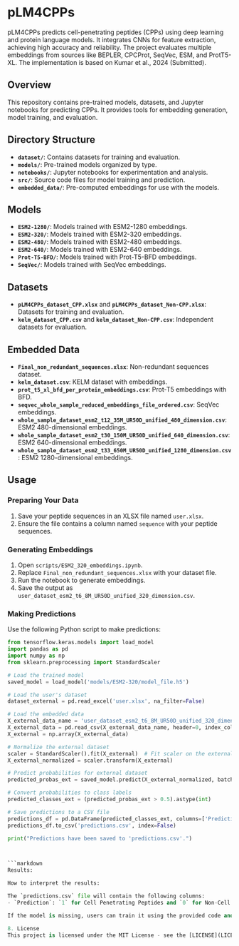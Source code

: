 # pLM4CPPs

pLM4CPPs predicts cell-penetrating peptides (CPPs) using deep learning and protein language models. It integrates CNNs for feature extraction, achieving high accuracy and reliability. The project evaluates multiple embeddings from sources like BEPLER, CPCProt, SeqVec, ESM, and ProtT5-XL. The implementation is based on Kumar et al., 2024 (Submitted).

## Overview
This repository contains pre-trained models, datasets, and Jupyter notebooks for predicting CPPs. It provides tools for embedding generation, model training, and evaluation.

## Directory Structure
- **`dataset/`**: Contains datasets for training and evaluation.
- **`models/`**: Pre-trained models organized by type.
- **`notebooks/`**: Jupyter notebooks for experimentation and analysis.
- **`src/`**: Source code files for model training and prediction.
- **`embedded_data/`**: Pre-computed embeddings for use with the models.

## Models
- **`ESM2-1280/`**: Models trained with ESM2-1280 embeddings.
- **`ESM2-320/`**: Models trained with ESM2-320 embeddings.
- **`ESM2-480/`**: Models trained with ESM2-480 embeddings.
- **`ESM2-640/`**: Models trained with ESM2-640 embeddings.
- **`Prot-T5-BFD/`**: Models trained with Prot-T5-BFD embeddings.
- **`SeqVec/`**: Models trained with SeqVec embeddings.

## Datasets
- **`pLM4CPPs_dataset_CPP.xlsx`** and **`pLM4CPPs_dataset_Non-CPP.xlsx`**: Datasets for training and evaluation.
- **`kelm_dataset_CPP.csv`** and **`kelm_dataset_Non-CPP.csv`**: Independent datasets for evaluation.

## Embedded Data
- **`Final_non_redundant_sequences.xlsx`**: Non-redundant sequences dataset.
- **`kelm_dataset.csv`**: KELM dataset with embeddings.
- **`prot_t5_xl_bfd_per_protein_embeddings.csv`**: Prot-T5 embeddings with BFD.
- **`seqvec_whole_sample_reduced_embeddings_file_ordered.csv`**: SeqVec embeddings.
- **`whole_sample_dataset_esm2_t12_35M_UR50D_unified_480_dimension.csv`**: ESM2 480-dimensional embeddings.
- **`whole_sample_dataset_esm2_t30_150M_UR50D_unified_640_dimension.csv`**: ESM2 640-dimensional embeddings.
- **`whole_sample_dataset_esm2_t33_650M_UR50D_unified_1280_dimension.csv`**: ESM2 1280-dimensional embeddings.

## Usage

### Preparing Your Data
1. Save your peptide sequences in an XLSX file named `user.xlsx`.
2. Ensure the file contains a column named `sequence` with your peptide sequences.

### Generating Embeddings
1. Open `scripts/ESM2_320_embeddings.ipynb`.
2. Replace `Final_non_redundant_sequences.xlsx` with your dataset file.
3. Run the notebook to generate embeddings.
4. Save the output as `user_dataset_esm2_t6_8M_UR50D_unified_320_dimension.csv`.

### Making Predictions
Use the following Python script to make predictions:

```python
from tensorflow.keras.models import load_model
import pandas as pd
import numpy as np
from sklearn.preprocessing import StandardScaler

# Load the trained model
saved_model = load_model('models/ESM2-320/model_file.h5')

# Load the user's dataset
dataset_external = pd.read_excel('user.xlsx', na_filter=False)

# Load the embedded data
X_external_data_name = 'user_dataset_esm2_t6_8M_UR50D_unified_320_dimension.csv'
X_external_data = pd.read_csv(X_external_data_name, header=0, index_col=0, delimiter=',')
X_external = np.array(X_external_data)

# Normalize the external dataset
scaler = StandardScaler().fit(X_external)  # Fit scaler on the external data if training data is not available
X_external_normalized = scaler.transform(X_external)

# Predict probabilities for external dataset
predicted_probas_ext = saved_model.predict(X_external_normalized, batch_size=32)

# Convert probabilities to class labels
predicted_classes_ext = (predicted_probas_ext > 0.5).astype(int)

# Save predictions to a CSV file
predictions_df = pd.DataFrame(predicted_classes_ext, columns=['Prediction'])
predictions_df.to_csv('predictions.csv', index=False)

print("Predictions have been saved to 'predictions.csv'.")



```markdown
Results:

How to interpret the results:

The `predictions.csv` file will contain the following columns:
- `Prediction`: `1` for Cell Penetrating Peptides and `0` for Non-Cell Penetrating Peptides.

If the model is missing, users can train it using the provided code and then use it for predictions.

8. License
This project is licensed under the MIT License - see the [LICENSE](LICENSE) file for details.
